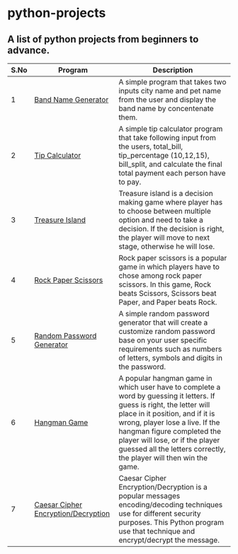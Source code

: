 # python-projects

## A list of python projects from beginners to advance.

| S.No | Program | Description |
| ----------- | ----------- | ----------- |
| 1 | [Band Name Generator](/1-band_name_generator/main.py) | A simple program that takes two inputs city name and pet name from the user and display the band name by concentenate them. |
| 2 | [Tip Calculator](/2-tip-calculator/main.py) | A simple tip calculator program that take following input from the users, total_bill, tip_percentage (10,12,15), bill_split, and calculate the final total payment each person have to pay. |
| 3 | [Treasure Island](/3-treasure_island/main.py) | Treasure island is a decision making game where player has to choose between multiple option and need to take a decision. If the decision is right, the player will move to next stage, otherwise he will lose. |
| 4 | [Rock Paper Scissors](/4-rock_paper_scissors/main.py) | Rock paper scissors is a popular game in which players have to chose among rock paper scissors. In this game, Rock beats Scissors, Scissors beat Paper, and Paper beats Rock. |
| 5 | [Random Password Generator](/5-password_generator/main.py) | A simple random password generator that will create a customize random password base on your user specific requirements such as numbers of letters, symbols and digits in the password. |
| 6 | [Hangman Game](/6-hangman_game/main.py) | A popular hangman game in which user have to complete a word by guessing it letters. If guess is right, the letter will place in it position, and if it is wrong, player lose a live. If the hangman figure completed the player will lose, or if the player guessed all the letters correctly, the player will then win the game. |
| 7 | [Caesar Cipher Encryption/Decryption](/7-caesar_cipher/main.py) | Caesar Cipher Encryption/Decryption is a popular messages encoding/decoding techniques use for different security purposes. This Python program use that technique and encrypt/decrypt the message. |
